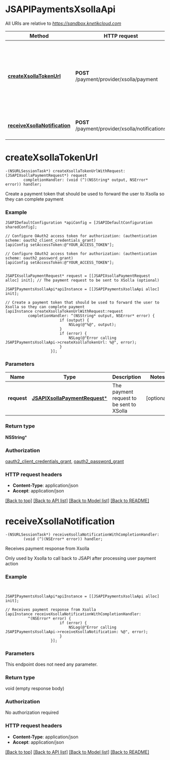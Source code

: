 # JSAPIPaymentsXsollaApi

All URIs are relative to *https://sandbox.knetikcloud.com*

Method | HTTP request | Description
------------- | ------------- | -------------
[**createXsollaTokenUrl**](JSAPIPaymentsXsollaApi.md#createxsollatokenurl) | **POST** /payment/provider/xsolla/payment | Create a payment token that should be used to forward the user to Xsolla so they can complete payment
[**receiveXsollaNotification**](JSAPIPaymentsXsollaApi.md#receivexsollanotification) | **POST** /payment/provider/xsolla/notifications | Receives payment response from Xsolla


# **createXsollaTokenUrl**
```objc
-(NSURLSessionTask*) createXsollaTokenUrlWithRequest: (JSAPIXsollaPaymentRequest*) request
        completionHandler: (void (^)(NSString* output, NSError* error)) handler;
```

Create a payment token that should be used to forward the user to Xsolla so they can complete payment

### Example 
```objc
JSAPIDefaultConfiguration *apiConfig = [JSAPIDefaultConfiguration sharedConfig];

// Configure OAuth2 access token for authorization: (authentication scheme: oauth2_client_credentials_grant)
[apiConfig setAccessToken:@"YOUR_ACCESS_TOKEN"];

// Configure OAuth2 access token for authorization: (authentication scheme: oauth2_password_grant)
[apiConfig setAccessToken:@"YOUR_ACCESS_TOKEN"];


JSAPIXsollaPaymentRequest* request = [[JSAPIXsollaPaymentRequest alloc] init]; // The payment request to be sent to XSolla (optional)

JSAPIPaymentsXsollaApi*apiInstance = [[JSAPIPaymentsXsollaApi alloc] init];

// Create a payment token that should be used to forward the user to Xsolla so they can complete payment
[apiInstance createXsollaTokenUrlWithRequest:request
          completionHandler: ^(NSString* output, NSError* error) {
                        if (output) {
                            NSLog(@"%@", output);
                        }
                        if (error) {
                            NSLog(@"Error calling JSAPIPaymentsXsollaApi->createXsollaTokenUrl: %@", error);
                        }
                    }];
```

### Parameters

Name | Type | Description  | Notes
------------- | ------------- | ------------- | -------------
 **request** | [**JSAPIXsollaPaymentRequest***](JSAPIXsollaPaymentRequest.md)| The payment request to be sent to XSolla | [optional] 

### Return type

**NSString***

### Authorization

[oauth2_client_credentials_grant](../README.md#oauth2_client_credentials_grant), [oauth2_password_grant](../README.md#oauth2_password_grant)

### HTTP request headers

 - **Content-Type**: application/json
 - **Accept**: application/json

[[Back to top]](#) [[Back to API list]](../README.md#documentation-for-api-endpoints) [[Back to Model list]](../README.md#documentation-for-models) [[Back to README]](../README.md)

# **receiveXsollaNotification**
```objc
-(NSURLSessionTask*) receiveXsollaNotificationWithCompletionHandler: 
        (void (^)(NSError* error)) handler;
```

Receives payment response from Xsolla

Only used by Xsolla to call back to JSAPI after processing user payment action

### Example 
```objc


JSAPIPaymentsXsollaApi*apiInstance = [[JSAPIPaymentsXsollaApi alloc] init];

// Receives payment response from Xsolla
[apiInstance receiveXsollaNotificationWithCompletionHandler: 
          ^(NSError* error) {
                        if (error) {
                            NSLog(@"Error calling JSAPIPaymentsXsollaApi->receiveXsollaNotification: %@", error);
                        }
                    }];
```

### Parameters
This endpoint does not need any parameter.

### Return type

void (empty response body)

### Authorization

No authorization required

### HTTP request headers

 - **Content-Type**: application/json
 - **Accept**: application/json

[[Back to top]](#) [[Back to API list]](../README.md#documentation-for-api-endpoints) [[Back to Model list]](../README.md#documentation-for-models) [[Back to README]](../README.md)

